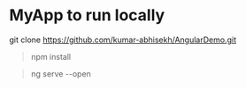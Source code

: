 # MyApp to run locally

git clone https://github.com/kumar-abhisekh/AngularDemo.git
>npm install

>ng serve --open
